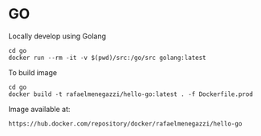 # GO

Locally develop using Golang
```
cd go
docker run --rm -it -v $(pwd)/src:/go/src golang:latest
```

To build image
```
cd go
docker build -t rafaelmenegazzi/hello-go:latest . -f Dockerfile.prod 
```

Image available at:
```
https://hub.docker.com/repository/docker/rafaelmenegazzi/hello-go
```



